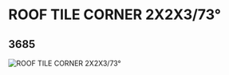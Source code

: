 # ROOF TILE CORNER 2X2X3/73°
## 3685
![ROOF TILE CORNER 2X2X3/73°](https://lc-www-live-s.legocdn.com/media/bricks/5/2/4191414.jpg)